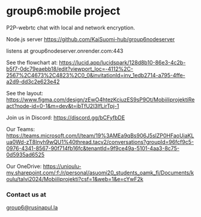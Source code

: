 # group6:mobile project

P2P-webrtc chat with local and network encryption.

Node.js server
https://github.com/KaiSuomi-hub/group6nodeserver

listens at group6nodeserver.onrender.com:443


See the flowchart at:
https://lucid.app/lucidspark/128d8b10-86e3-4c2b-b5f7-0dc79eaebb18/edit?viewport_loc=-4112%2C-2567%2C4673%2C4823%2C0_0&invitationId=inv_1edb2714-a795-4ffe-a2d9-dd3c2e623e42

See the layout:
https://www.figma.com/design/zEwO4htezKciuzES9sP9Ot/MobiiliprojektiReact?node-id=0-1&m=dev&t=ibTfU2l3IfLirTpj-1

Join us in Discord:
https://discord.gg/bCFyfbDE

Our Teams:
https://teams.microsoft.com/l/team/19%3AMEa9qBs906J5slZP0HFaoUiaKLua0Wd-zT8lnyh9wQU1%40thread.tacv2/conversations?groupId=96fcf9c5-0976-4341-8567-90f714fb16fc&tenantId=9f9ce49a-5101-4aa3-8c75-0d5935ad6525

Our OneDrive:
https://unioulu-my.sharepoint.com/:f:/r/personal/asuomi20_students_oamk_fi/Documents/koulu/talvi2024/Mobiiliprojekti?csf=1&web=1&e=cYwF2k

### Contact us at

group6@rusinapul.la
